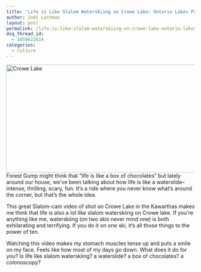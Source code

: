 ```yaml
---
title: 'Life is Like Slalom Waterskiing on Crowe Lake: Ontario Lakes Project'
author: Jodi Lastman
layout: post
permalink: /life-is-like-slalom-waterskiing-on-crowe-lake-ontario-lakes-project/
dsq_thread_id:
  - 1059622614
categories:
  - Culture
---
```

<a href="http://hypenotic.com/ontario-lakes-project/10447/life-is-like-slalom-waterskiing-on-crowe-lake-ontario-lakes-project/attachment/crowe-lake" rel="attachment wp-att-10453"><img class="alignnone size-medium wp-image-10453" alt="Crowe Lake" src="http://hypenotic.com/wordpress/wp-content/uploads/2013/02/Crowe-Lake-580x289.png" width="580" height="289" /><br /> </a>Forest Gump might think that &#8220;life is like a box of chocolates&#8221; but lately around our house, we&#8217;ve been talking about how life is like a waterslide&#8211;intense, thrilling, scary, fun. It&#8217;s a ride where you never know what&#8217;s around the corner, but that&#8217;s the whole idea.

This great Slalom-cam video of shot on Crowe Lake in the Kawarthas makes me think that life is also a lot like slalom waterskiing on Crowe lake. If you&#8217;re anything like me, waterskiing (on two skis never mind one) is both exhilarating and terrifying. If you do it on one ski, it&#8217;s all those things to the power of ten.

Watching this video makes my stomach muscles tense up and puts a smile on my face. Feels like how most of my days go down. What does it do for you? Is life like slalom waterskiing? a waterslide? a box of chocolates? a colonoscopy?